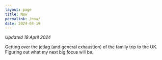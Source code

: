 ```yaml
---
layout: page
title: Now
permalink: /now/
date: 2024-04-19
---
```


_Updated 19 April 2024_

Getting over the jetlag (and general exhaustion) of the family trip to the UK. Figuring out what my next big focus will be.
